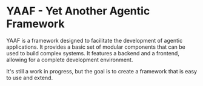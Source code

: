 YAAF - Yet Another Agentic Framework
==========================

YAAF is a framework designed to facilitate the development of agentic applications. 
It provides a basic set of modular components that can be used to build complex systems.
It features a backend and a frontend, allowing for a complete development environment.

It's still a work in progress, but the goal is to create a framework that is easy to use and extend.